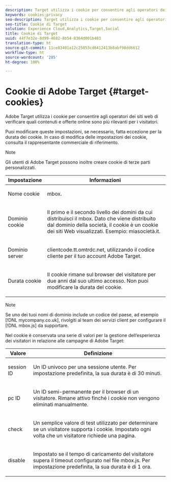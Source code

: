 ```yaml
---
description: Target utilizza i cookie per consentire agli operatori dei siti web di verificare quali contenuti e offerte online sono più rilevanti per i visitatori.
keywords: cookies;privacy
seo-description: Target utilizza i cookie per consentire agli operatori dei siti Web di verificare quali contenuti e offerte online sono più rilevanti per i visitatori.
seo-title: Cookie di Target
solution: Experience Cloud,Analytics,Target,Social
title: Cookie di Target
uuid: 44f7e32e-8d99-4682-8b54-8364d001b403
translation-type: ht
source-git-commit: 11ce83401a12c25853cd6412413b8abf98dd6612
workflow-type: ht
source-wordcount: '285'
ht-degree: 100%

---
```



# Cookie di Adobe Target {#target-cookies}

Adobe Target utilizza i cookie per consentire agli operatori dei siti web di verificare quali contenuti e offerte online sono più rilevanti per i visitatori.

Puoi modificare queste impostazioni, se necessario, fatta eccezione per la durata dei cookie. In caso di modifica delle impostazioni dei cookie, consulta il rappresentante commerciale di riferimento.

>[!NOTE]
>
>Gli utenti di Adobe Target possono inoltre creare cookie di terze parti personalizzati.

<table id="table_54B402C6E19C4A70B1E27BC9DFF776EB"> 
 <thead> 
  <tr> 
   <th colname="col1" class="entry"> Impostazione </th> 
   <th colname="col2" class="entry"> Informazioni </th> 
  </tr> 
 </thead>
 <tbody> 
  <tr> 
   <td colname="col1"> <p>Nome cookie </p> </td> 
   <td colname="col2"> <p>mbox. </p> </td> 
  </tr> 
  <tr> 
   <td colname="col1"> <p>Dominio cookie </p> </td> 
   <td colname="col2"> <p>Il primo e il secondo livello dei domini da cui distribuisci il mbox. Dato che viene distribuito dal dominio della società, il cookie è un cookie dei siti Web visualizzati. Esempio: <span class="filepath">miasocietà.it</span>. </p> </td> 
  </tr> 
  <tr> 
   <td colname="col1"> <p>Dominio server </p> </td> 
   <td colname="col2"> <p> <span class="filepath">clientcode.tt.omtrdc.net</span>, utilizzando il codice cliente per il tuo account Adobe Target. </p> </td> 
  </tr> 
  <tr> 
   <td colname="col1"> <p>Durata cookie </p> </td> 
   <td colname="col2"> <p>Il cookie rimane sul browser del visitatore per due anni dal suo ultimo accesso. Non puoi modificare la durata del cookie. </p> </td> 
  </tr> 
 </tbody> 
</table>

>[!NOTE]
>
>Se uno dei tuoi nomi di dominio include un codice del paese, ad esempio [!DNL mycompany.co.uk], rivolgiti al team dei servizi client per configurare il [!DNL mbox.js] da supportare.

Nel cookie è conservata una serie di valori per la gestione dell’esperienza dei visitatori in relazione alle campagne di Adobe Target:

<table id="table_5245F72A2D5A4322B40ABB10B7DFB338"> 
 <thead> 
  <tr> 
   <th colname="col1" class="entry"> Valore </th> 
   <th colname="col2" class="entry"> Definizione </th> 
  </tr> 
 </thead>
 <tbody> 
  <tr> 
   <td colname="col1"> <p> <span class="codeph"> session ID</span> </p> </td> 
   <td colname="col2"> <p>Un ID univoco per una sessione utente. Per impostazione predefinita, la sua durata è di 30 minuti. </p> </td> 
  </tr> 
  <tr> 
   <td colname="col1"> <p> <span class="codeph"> pc ID</span> </p> </td> 
   <td colname="col2"> <p>Un ID semi-permanente per il browser di un visitatore. Rimane attivo finché i cookie non vengono eliminati manualmente. </p> </td> 
  </tr> 
  <tr> 
   <td colname="col1"> <p> <span class="codeph"> check</span> </p> </td> 
   <td colname="col2"> <p>Un semplice valore di test utilizzato per determinare se un visitatore supporta i cookie. Impostato ogni volta che un visitatore richiede una pagina. </p> </td> 
  </tr> 
  <tr> 
   <td colname="col1"> <p> <span class="codeph"> disable</span> </p> </td> 
   <td colname="col2"> <p>Impostato se il tempo di caricamento del visitatore supera il timeout configurato nel file <span class="filepath">mbox.js</span>. Per impostazione predefinita, la sua durata è di 1 ora. </p> </td> 
  </tr> 
 </tbody> 
</table>

